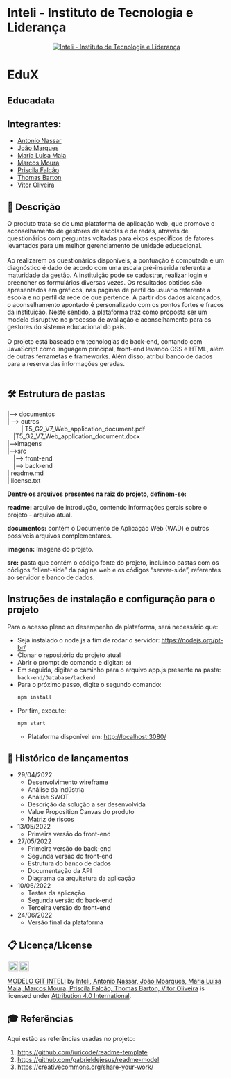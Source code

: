 # Inteli - Instituto de Tecnologia e Liderança 

<p align="center">
<a href= "https://www.inteli.edu.br/"><img src="https://www.inteli.edu.br/wp-content/uploads/2021/08/20172028/marca_1-2.png" alt="Inteli - Instituto de Tecnologia e Liderança" border="0"></a>
</p>

# EduX

## Educadata

## Integrantes: 
- <a href="https://www.linkedin.com/in/antonionassar/">Antonio Nassar</a>
- <a href="https://github.com/joaomtm">João Marques</a>
- <a href="https://www.linkedin.com/in/maria-lu%C3%ADsa-maia-14384a212/">Maria Luísa Maia</a>
- <a href="https://www.linkedin.com/in/marcos-vinicius-166531239/">Marcos Moura</a>
- <a href="https://github.com/PriscilaFalcao">Priscila Falcão</a>
- <a href="https://www.linkedin.com/in/luanadinamarcaparra/">Thomas Barton</a> 
- <a href="https://www.linkedin.com/in/vitor-moura-de-oliveira-979002232/">Vitor Oliveira</a>

## 📝 Descrição
O produto trata-se de uma plataforma de aplicação web, que promove o aconselhamento de gestores de escolas e de redes, através de questionários com  perguntas voltadas para eixos específicos de fatores levantados para um melhor gerenciamento de unidade educacional.
<br><br>
Ao realizarem os questionários disponíveis, a pontuação é computada e um diagnóstico é dado de acordo com uma escala pré-inserida referente a maturidade da gestão. A instituição pode se cadastrar, realizar login e preencher os formulários diversas vezes. Os resultados obtidos são apresentados em gráficos, nas páginas de perfil do usuário referente a escola e no perfil da rede de que pertence.
A partir dos dados alcançados, o aconselhamento apontado é personalizado com os pontos fortes e fracos da instituição. Neste sentido, a plataforma traz como proposta ser um modelo disruptivo no processo de avaliação e aconselhamento para os gestores do sistema educacional do país.
<br><br>
O projeto está baseado em tecnologias de back-end, contando com JavaScript como linguagem principal, front-end levando CSS e HTML, além de outras ferrametas e frameworks. Além disso, atribui banco de dados para a reserva das informações geradas.
<br><br>

## 🛠 Estrutura de pastas
|--> documentos<br>
  | --> outros<br>
    &emsp;| T5_G2_V7_Web_application_document.pdf<br>
    &emsp;|T5_G2_V7_Web_application_document.docx<br>
|-->imagens<br>
|-->src<br>
  &emsp;|--> front-end<br>
  &emsp;|--> back-end<br>
| readme.md<br>
| license.txt<br>

<b>Dentre os arquivos presentes na raiz do projeto, definem-se:</b>

<b>readme:</b> arquivo de introdução, contendo informações gerais sobre o projeto - arquivo atual.

<b>documentos:</b> contém o Documento de Aplicação Web (WAD) e outros possíveis arquivos complementares.

<b>imagens:</b> Imagens do projeto.

<b>src:</b> pasta que contém o código fonte do projeto, incluindo pastas com os códigos “client-side” da página web e os códigos “server-side”, referentes ao servidor e banco de dados.

## Instruções de instalação e configuração para o projeto
Para o acesso pleno ao desempenho da plataforma, será necessário que:
  * Seja instalado o node.js a fim de rodar o servidor: https://nodejs.org/pt-br/ 
  * Clonar o repositório do projeto atual
  * Abrir o prompt de comando e digitar: ```cd```
  * Em seguida, digitar o caminho para o arquivo app.js presente na pasta: ``back-end/Database/backend``
  * Para o próximo passo, digite o segundo comando:
    ```sh
    npm install
    ```
  * Por fim, execute:
    ```sh
    npm start
    ```
    * Plataforma disponível em: <http://localhost:3080/>


## 📆 Histórico de lançamentos

* 29/04/2022
    *  Desenvolvimento wireframe
    *  Análise da indústria
    *  Análise SWOT
    *  Descrição da solução a ser desenvolvida
    *  Value Proposition Canvas do produto
    *  Matriz de riscos
* 13/05/2022
    * Primeira versão do front-end
* 27/05/2022
    * Primeira versão do back-end
    * Segunda versão do front-end
    * Estrutura do banco de dados
    * Documentação da API
    * Diagrama da arquitetura da aplicação
* 10/06/2022
    * Testes da aplicação
    * Segunda versão do back-end
    * Terceira versão do front-end
* 24/06/2022
    * Versão final da plataforma

## 📋 Licença/License
<img style="height:22px!important;margin-left:3px;vertical-align:text-bottom;" src="https://mirrors.creativecommons.org/presskit/icons/cc.svg?ref=chooser-v1"><img style="height:22px!important;margin-left:3px;vertical-align:text-bottom;" src="https://mirrors.creativecommons.org/presskit/icons/by.svg?ref=chooser-v1"><p xmlns:cc="http://creativecommons.org/ns#" xmlns:dct="http://purl.org/dc/terms/"><a property="dct:title" rel="cc:attributionURL" href="https://github.com/Spidus/Teste_Final_1">MODELO GIT INTELI</a> by <a rel="cc:attributionURL dct:creator" property="cc:attributionName" href="#">Inteli, Antonio Nassar, João Moarques, Maria Luísa Maia, Marcos Moura, Priscila Falcão, Thomas Barton, Vitor Oliveira</a> is licensed under <a href="http://creativecommons.org/licenses/by/4.0/?ref=chooser-v1" target="_blank" rel="license noopener noreferrer" style="display:inline-block;">Attribution 4.0 International</a>.</p>

## 🎓 Referências
Aqui estão as referências usadas no projeto:
1. <https://github.com/iuricode/readme-template>
2. <https://github.com/gabrieldejesus/readme-model>
3. <https://creativecommons.org/share-your-work/>
